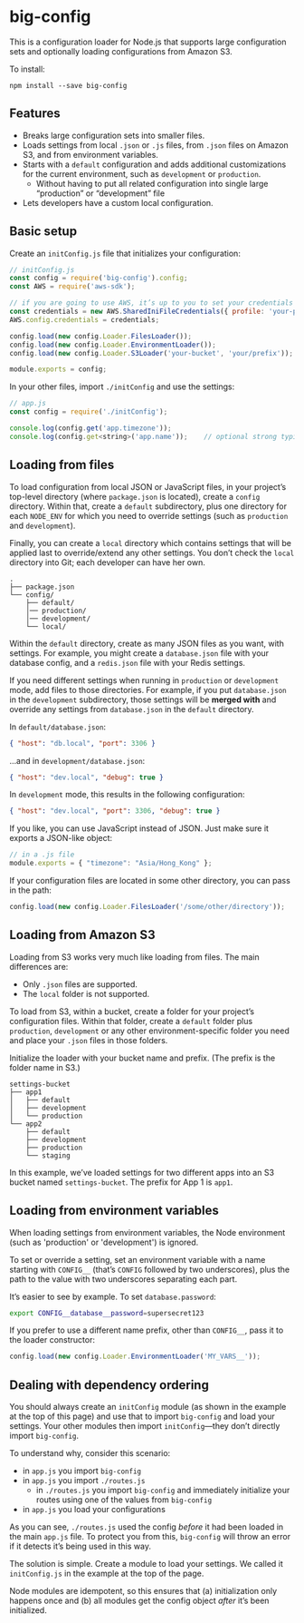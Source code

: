 # big-config

This is a configuration loader for Node.js that supports large configuration sets and optionally loading configurations from Amazon S3.

To install:

```
npm install --save big-config
```

## Features

* Breaks large configuration sets into smaller files.
* Loads settings from local `.json` or `.js` files, from `.json` files on Amazon S3, and from environment variables.
* Starts with a `default` configuration and adds additional customizations for the current environment, such as `development` or `production`.
    * Without having to put all related configuration into single large “production” or “development” file
* Lets developers have a custom local configuration.

## Basic setup

Create an `initConfig.js` file that initializes your configuration:

```javascript
// initConfig.js
const config = require('big-config').config;
const AWS = require('aws-sdk');

// if you are going to use AWS, it’s up to you to set your credentials first
const credentials = new AWS.SharedIniFileCredentials({ profile: 'your-profile' });
AWS.config.credentials = credentials;

config.load(new config.Loader.FilesLoader());
config.load(new config.Loader.EnvironmentLoader());
config.load(new config.Loader.S3Loader('your-bucket', 'your/prefix'));

module.exports = config;
```

In your other files, import `./initConfig` and use the settings:

```javascript
// app.js
const config = require('./initConfig');

console.log(config.get('app.timezone'));
console.log(config.get<string>('app.name'));    // optional strong typing in TypeScript
```

## Loading from files

To load configuration from local JSON or JavaScript files, in your project’s top-level directory (where `package.json` is located), create a `config` directory. Within that, create a `default` subdirectory, plus one directory for each `NODE_ENV` for which you need to override settings (such as `production` and `development`).

Finally, you can create a `local` directory which contains settings that will be applied last to override/extend any other settings. You don’t check the `local` directory into Git; each developer can have her own.

```
.
├── package.json
└── config/
    ├── default/
    │── production/
    │── development/
    └── local/
```

Within the `default` directory, create as many JSON files as you want, with settings. For example, you might create a `database.json` file with your database config, and a `redis.json` file with your Redis settings.

If you need different settings when running in `production` or `development` mode, add files to those directories. For example, if you put `database.json` in the `development` subdirectory, those settings will be **merged with** and override any settings from `database.json` in the `default` directory.

In `default/database.json`:

```json
{ "host": "db.local", "port": 3306 }
```

…and in `development/database.json`:

```json
{ "host": "dev.local", "debug": true }
```

In `development` mode, this results in the following configuration:

```json
{ "host": "dev.local", "port": 3306, "debug": true }
```

If you like, you can use JavaScript instead of JSON. Just make sure it exports a
JSON-like object:

```javascript
// in a .js file
module.exports = { "timezone": "Asia/Hong_Kong" };
```

If your configuration files are located in some other directory, you can pass in the path:

```javascript
config.load(new config.Loader.FilesLoader('/some/other/directory'));
```

## Loading from Amazon S3

Loading from S3 works very much like loading from files. The main differences are:

* Only `.json` files are supported.
* The `local` folder is not supported.

To load from S3, within a bucket, create a folder for your project’s configuration files. Within that folder, create a `default` folder plus `production`, `development` or any other environment-specific folder you need and place your `.json` files in those folders.

Initialize the loader with your bucket name and prefix. (The prefix is the folder name in S3.)

```
settings-bucket
├── app1
│   ├── default
│   ├── development
│   └── production
└── app2
    ├── default
    ├── development
    ├── production
    └── staging
```

In this example, we’ve loaded settings for two different apps into an S3 bucket named `settings-bucket`. The prefix for App 1 is `app1`.

## Loading from environment variables

When loading settings from environment variables, the Node environment (such as 'production' or 'development') is ignored.

To set or override a setting, set an environment variable with a name starting with `CONFIG__` (that’s `CONFIG` followed by two underscores), plus the path to the value with two underscores separating each part.

It’s easier to see by example. To set `database.password`:

```bash
export CONFIG__database__password=supersecret123
```

If you prefer to use a different name prefix, other than `CONFIG__`, pass it to the loader constructor:

```javascript
config.load(new config.Loader.EnvironmentLoader('MY_VARS__'));
```

## Dealing with dependency ordering

You should always create an `initConfig` module (as shown in the example at the top of this page) and use that to import `big-config` and load your settings. Your other modules then import `initConfig`—they don’t directly import `big-config`.

To understand why, consider this scenario:

* in `app.js` you import `big-config`
* in `app.js` you import `./routes.js`
    * in `./routes.js` you import `big-config` and immediately initialize your routes using one of the values from `big-config`
* in `app.js` you load your configurations

As you can see, `./routes.js` used the config _before_ it had been loaded in the main `app.js` file. To protect you from this, `big-config` will throw an error if it detects it’s being used in this way.

The solution is simple. Create a module to load your settings. We called it `initConfig.js` in the example at the top of the page.

Node modules are idempotent, so this ensures that (a) initialization only happens once and (b) all modules get the config object _after_ it’s been initialized.